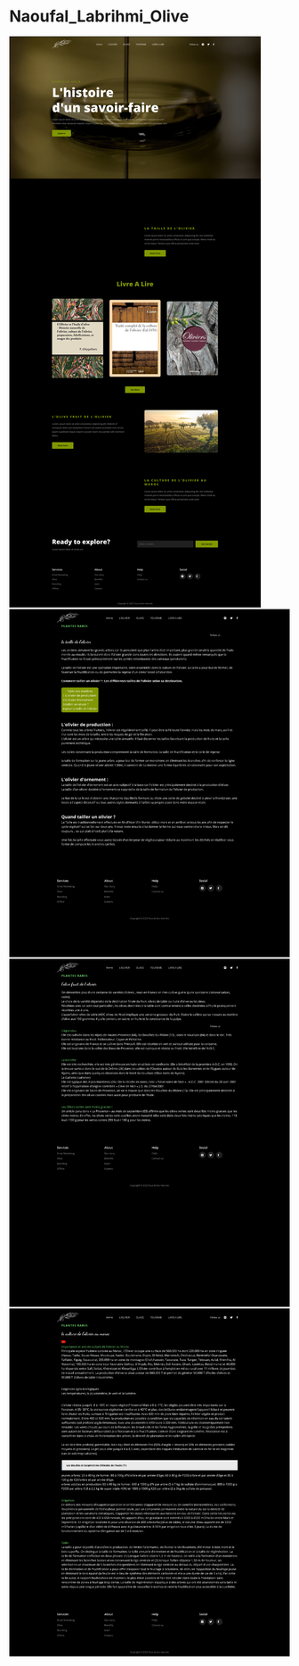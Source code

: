 # Naoufal_Labrihmi_Olive
![](/figma/home.png)
![](/figma/l'olivier.png)
![](/figma/olive.png)
![](/figma/tourisme.png)
